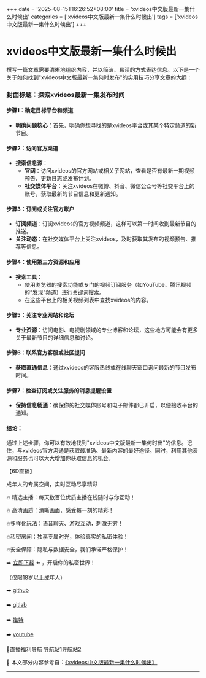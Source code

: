 +++
date = '2025-08-15T16:26:52+08:00'
title = 'xvideos中文版最新一集什么时候出'
categories = ['xvideos中文版最新一集什么时候出']
tags = ['xvideos中文版最新一集什么时候出']
+++

# xvideos中文版最新一集什么时候出

撰写一篇文章需要清晰地组织内容，并以简洁、易读的方式表达信息。以下是一个关于如何找到"xvideos中文版最新一集何时发布"的实用技巧分享文章的大纲：

### 封面标题：探索xvideos最新一集发布时间

#### 步骤1：确定目标平台和频道
- **明确问题核心**：首先，明确你想寻找的是xvideos平台或其某个特定频道的新节目。
  
#### 步骤2：访问官方渠道
- **搜索信息源**：
  - **官网**：访问xvideos的官方网站或相关子网站，查看是否有最新一期视频预告、更新日志或发布计划。
  - **社交媒体平台**：关注xvideos在微博、抖音、微信公众号等社交平台上的账号，获取最新的节目信息和更新通知。

#### 步骤3：订阅或关注官方账户
- **订阅频道**：订阅xvideos的官方视频频道，这样可以第一时间收到最新节目的推送。
- **关注动态**：在社交媒体平台上关注xvideos，及时获取其发布的视频预告、推荐等信息。

#### 步骤4：使用第三方资源和应用
- **搜索工具**：
  - 使用浏览器的搜索功能或专门的视频订阅服务（如YouTube、腾讯视频的“发现”频道）进行关键词搜索。
  - 在这些平台上的相关视频列表中查找xvideos的内容。

#### 步骤5：关注专业网站和论坛
- **专业资源**：访问电影、电视剧领域的专业博客和论坛，这些地方可能会有更多关于最新节目的详细信息和讨论。
  
#### 步骤6：联系官方客服或社区提问
- **获取直通信息**：通过xvideos的客服热线或在线聊天窗口询问最新的节目发布时间。

#### 步骤7：检查订阅或关注服务的消息提醒设置
- **保持信息畅通**：确保你的社交媒体账号和电子邮件都已开启，以便接收平台的通知。

#### 结论：
通过上述步骤，你可以有效地找到"xvideos中文版最新一集何时出"的信息。记住，与xvideos官方沟通是获取最准确、最新内容的最好途径。同时，利用其他资源和服务也可以大大增加你获取信息的机会。

【6D直播】

 成年人的专属空间，实时互动尽享精彩

🔥 精选主播：每天数百位优质主播在线随时与你互动！

🔥 高清画质：清晰画面，感受每一刻的精彩！

🔥多样化玩法：语音聊天、游戏互动，刺激无穷！

🔥私密房间：独享专属时光，体验真实的私密体验！

🔥安全保障：隐私与数据安全，我们承诺严格保护！

➡️ [立即下载](https://down123.s3.ap-east-1.amazonaws.com/down/down.html?channelCode=blog) ⬅️ ，开启你的私密世界！

 （仅限18岁以上成年人）

➡️ [github](https://aldult-live.github.io/)

➡️ [gitlab](https://seo-09598d.gitlab.io/)

➡️ [推特](https://x.com/wegame33)

➡️ [youtube](https://www.youtube.com/@6Dlive)

🔞直播福利导航   [导航站1](https://webstack-86085a.gitlab.io/)[导航站2](https://onlygit123-2.github.io/)

📘 本文部分内容参考自：[《xvideos中文版最新一集什么时候出》](https://webstack-hugo-1.pages.dev/)

---
